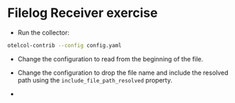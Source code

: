 # Filelog Receiver exercise

* Run the collector:

```bash
otelcol-contrib --config config.yaml
```

* Change the configuration to read from the beginning of the file.

* Change the configuration to drop the file name and include the resolved path using the `include_file_path_resolved` property.

* 